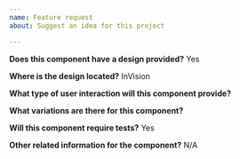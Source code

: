 ```yaml
---
name: Feature request
about: Suggest an idea for this project

---
```


**Does this component have a design provided?**
Yes

**Where is the design located?**
InVision

**What type of user interaction will this component provide?**


**What variations are there for this component?**


**Will this component require tests?**
Yes

**Other related information for the component?**
N/A
